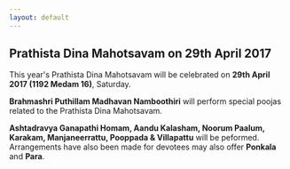 ```yaml
---
layout: default
---
```

## Prathista Dina Mahotsavam on 29th April 2017

This year's Prathista Dina Mahotsavam will be celebrated on **29th April 2017 (1192 Medam 16)**, Saturday. 

**Brahmashri Puthillam Madhavan Namboothiri** will perform special poojas related to the Prathista Dina Mahotsavam. 

**Ashtadravya Ganapathi Homam, Aandu Kalasham, Noorum Paalum, Karakam, Manjaneerrattu, Pooppada & Villapattu** will be peformed. Arrangements have also been made for devotees may also offer **Ponkala** and **Para**.

